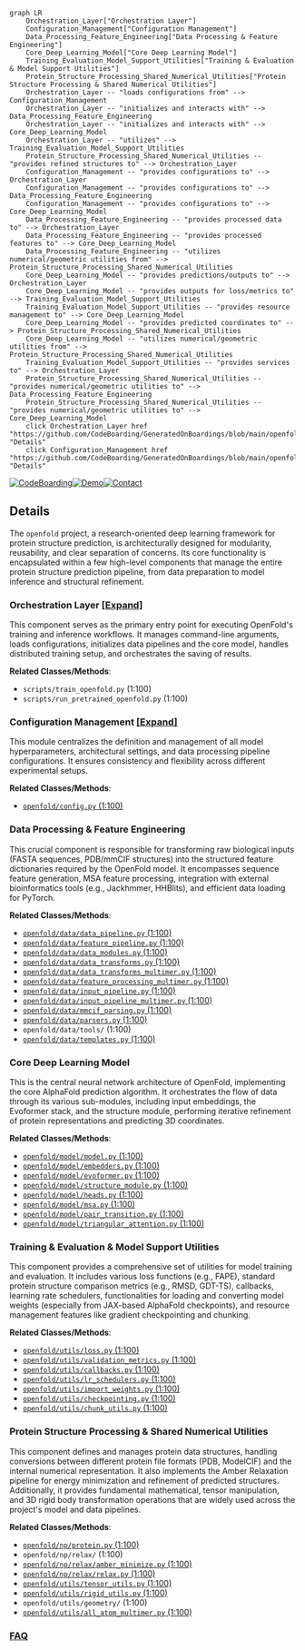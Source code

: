 ```mermaid
graph LR
    Orchestration_Layer["Orchestration Layer"]
    Configuration_Management["Configuration Management"]
    Data_Processing_Feature_Engineering["Data Processing & Feature Engineering"]
    Core_Deep_Learning_Model["Core Deep Learning Model"]
    Training_Evaluation_Model_Support_Utilities["Training & Evaluation & Model Support Utilities"]
    Protein_Structure_Processing_Shared_Numerical_Utilities["Protein Structure Processing & Shared Numerical Utilities"]
    Orchestration_Layer -- "loads configurations from" --> Configuration_Management
    Orchestration_Layer -- "initializes and interacts with" --> Data_Processing_Feature_Engineering
    Orchestration_Layer -- "initializes and interacts with" --> Core_Deep_Learning_Model
    Orchestration_Layer -- "utilizes" --> Training_Evaluation_Model_Support_Utilities
    Protein_Structure_Processing_Shared_Numerical_Utilities -- "provides refined structures to" --> Orchestration_Layer
    Configuration_Management -- "provides configurations to" --> Orchestration_Layer
    Configuration_Management -- "provides configurations to" --> Data_Processing_Feature_Engineering
    Configuration_Management -- "provides configurations to" --> Core_Deep_Learning_Model
    Data_Processing_Feature_Engineering -- "provides processed data to" --> Orchestration_Layer
    Data_Processing_Feature_Engineering -- "provides processed features to" --> Core_Deep_Learning_Model
    Data_Processing_Feature_Engineering -- "utilizes numerical/geometric utilities from" --> Protein_Structure_Processing_Shared_Numerical_Utilities
    Core_Deep_Learning_Model -- "provides predictions/outputs to" --> Orchestration_Layer
    Core_Deep_Learning_Model -- "provides outputs for loss/metrics to" --> Training_Evaluation_Model_Support_Utilities
    Training_Evaluation_Model_Support_Utilities -- "provides resource management to" --> Core_Deep_Learning_Model
    Core_Deep_Learning_Model -- "provides predicted coordinates to" --> Protein_Structure_Processing_Shared_Numerical_Utilities
    Core_Deep_Learning_Model -- "utilizes numerical/geometric utilities from" --> Protein_Structure_Processing_Shared_Numerical_Utilities
    Training_Evaluation_Model_Support_Utilities -- "provides services to" --> Orchestration_Layer
    Protein_Structure_Processing_Shared_Numerical_Utilities -- "provides numerical/geometric utilities to" --> Data_Processing_Feature_Engineering
    Protein_Structure_Processing_Shared_Numerical_Utilities -- "provides numerical/geometric utilities to" --> Core_Deep_Learning_Model
    click Orchestration_Layer href "https://github.com/CodeBoarding/GeneratedOnBoardings/blob/main/openfold/Orchestration_Layer.md" "Details"
    click Configuration_Management href "https://github.com/CodeBoarding/GeneratedOnBoardings/blob/main/openfold/Configuration_Management.md" "Details"
```

[![CodeBoarding](https://img.shields.io/badge/Generated%20by-CodeBoarding-9cf?style=flat-square)](https://github.com/CodeBoarding/GeneratedOnBoardings)[![Demo](https://img.shields.io/badge/Try%20our-Demo-blue?style=flat-square)](https://www.codeboarding.org/demo)[![Contact](https://img.shields.io/badge/Contact%20us%20-%20contact@codeboarding.org-lightgrey?style=flat-square)](mailto:contact@codeboarding.org)

## Details

The `openfold` project, a research-oriented deep learning framework for protein structure prediction, is architecturally designed for modularity, reusability, and clear separation of concerns. Its core functionality is encapsulated within a few high-level components that manage the entire protein structure prediction pipeline, from data preparation to model inference and structural refinement.

### Orchestration Layer [[Expand]](./Orchestration_Layer.md)
This component serves as the primary entry point for executing OpenFold's training and inference workflows. It manages command-line arguments, loads configurations, initializes data pipelines and the core model, handles distributed training setup, and orchestrates the saving of results.


**Related Classes/Methods**:

- `scripts/train_openfold.py` (1:100)
- `scripts/run_pretrained_openfold.py` (1:100)


### Configuration Management [[Expand]](./Configuration_Management.md)
This module centralizes the definition and management of all model hyperparameters, architectural settings, and data processing pipeline configurations. It ensures consistency and flexibility across different experimental setups.


**Related Classes/Methods**:

- <a href="https://github.com/aqlaboratory/openfold/openfold/config.py#L1-L100" target="_blank" rel="noopener noreferrer">`openfold/config.py` (1:100)</a>


### Data Processing & Feature Engineering
This crucial component is responsible for transforming raw biological inputs (FASTA sequences, PDB/mmCIF structures) into the structured feature dictionaries required by the OpenFold model. It encompasses sequence feature generation, MSA feature processing, integration with external bioinformatics tools (e.g., Jackhmmer, HHBlits), and efficient data loading for PyTorch.


**Related Classes/Methods**:

- <a href="https://github.com/aqlaboratory/openfold/openfold/data/data_pipeline.py#L1-L100" target="_blank" rel="noopener noreferrer">`openfold/data/data_pipeline.py` (1:100)</a>
- <a href="https://github.com/aqlaboratory/openfold/openfold/data/feature_pipeline.py#L1-L100" target="_blank" rel="noopener noreferrer">`openfold/data/feature_pipeline.py` (1:100)</a>
- <a href="https://github.com/aqlaboratory/openfold/openfold/data/data_modules.py#L1-L100" target="_blank" rel="noopener noreferrer">`openfold/data/data_modules.py` (1:100)</a>
- <a href="https://github.com/aqlaboratory/openfold/openfold/data/data_transforms.py#L1-L100" target="_blank" rel="noopener noreferrer">`openfold/data/data_transforms.py` (1:100)</a>
- <a href="https://github.com/aqlaboratory/openfold/openfold/data/data_transforms_multimer.py#L1-L100" target="_blank" rel="noopener noreferrer">`openfold/data/data_transforms_multimer.py` (1:100)</a>
- <a href="https://github.com/aqlaboratory/openfold/openfold/data/feature_processing_multimer.py#L1-L100" target="_blank" rel="noopener noreferrer">`openfold/data/feature_processing_multimer.py` (1:100)</a>
- <a href="https://github.com/aqlaboratory/openfold/openfold/data/input_pipeline.py#L1-L100" target="_blank" rel="noopener noreferrer">`openfold/data/input_pipeline.py` (1:100)</a>
- <a href="https://github.com/aqlaboratory/openfold/openfold/data/input_pipeline_multimer.py#L1-L100" target="_blank" rel="noopener noreferrer">`openfold/data/input_pipeline_multimer.py` (1:100)</a>
- <a href="https://github.com/aqlaboratory/openfold/openfold/data/mmcif_parsing.py#L1-L100" target="_blank" rel="noopener noreferrer">`openfold/data/mmcif_parsing.py` (1:100)</a>
- <a href="https://github.com/aqlaboratory/openfold/openfold/data/parsers.py#L1-L100" target="_blank" rel="noopener noreferrer">`openfold/data/parsers.py` (1:100)</a>
- `openfold/data/tools/` (1:100)
- <a href="https://github.com/aqlaboratory/openfold/openfold/data/templates.py#L1-L100" target="_blank" rel="noopener noreferrer">`openfold/data/templates.py` (1:100)</a>


### Core Deep Learning Model
This is the central neural network architecture of OpenFold, implementing the core AlphaFold prediction algorithm. It orchestrates the flow of data through its various sub-modules, including input embeddings, the Evoformer stack, and the structure module, performing iterative refinement of protein representations and predicting 3D coordinates.


**Related Classes/Methods**:

- <a href="https://github.com/aqlaboratory/openfold/openfold/model/model.py#L1-L100" target="_blank" rel="noopener noreferrer">`openfold/model/model.py` (1:100)</a>
- <a href="https://github.com/aqlaboratory/openfold/openfold/model/embedders.py#L1-L100" target="_blank" rel="noopener noreferrer">`openfold/model/embedders.py` (1:100)</a>
- <a href="https://github.com/aqlaboratory/openfold/openfold/model/evoformer.py#L1-L100" target="_blank" rel="noopener noreferrer">`openfold/model/evoformer.py` (1:100)</a>
- <a href="https://github.com/aqlaboratory/openfold/openfold/model/structure_module.py#L1-L100" target="_blank" rel="noopener noreferrer">`openfold/model/structure_module.py` (1:100)</a>
- <a href="https://github.com/aqlaboratory/openfold/openfold/model/heads.py#L1-L100" target="_blank" rel="noopener noreferrer">`openfold/model/heads.py` (1:100)</a>
- <a href="https://github.com/aqlaboratory/openfold/openfold/model/msa.py#L1-L100" target="_blank" rel="noopener noreferrer">`openfold/model/msa.py` (1:100)</a>
- <a href="https://github.com/aqlaboratory/openfold/openfold/model/pair_transition.py#L1-L100" target="_blank" rel="noopener noreferrer">`openfold/model/pair_transition.py` (1:100)</a>
- <a href="https://github.com/aqlaboratory/openfold/openfold/model/triangular_attention.py#L1-L100" target="_blank" rel="noopener noreferrer">`openfold/model/triangular_attention.py` (1:100)</a>


### Training & Evaluation & Model Support Utilities
This component provides a comprehensive set of utilities for model training and evaluation. It includes various loss functions (e.g., FAPE), standard protein structure comparison metrics (e.g., RMSD, GDT-TS), callbacks, learning rate schedulers, functionalities for loading and converting model weights (especially from JAX-based AlphaFold checkpoints), and resource management features like gradient checkpointing and chunking.


**Related Classes/Methods**:

- <a href="https://github.com/aqlaboratory/openfold/openfold/utils/loss.py#L1-L100" target="_blank" rel="noopener noreferrer">`openfold/utils/loss.py` (1:100)</a>
- <a href="https://github.com/aqlaboratory/openfold/openfold/utils/validation_metrics.py#L1-L100" target="_blank" rel="noopener noreferrer">`openfold/utils/validation_metrics.py` (1:100)</a>
- <a href="https://github.com/aqlaboratory/openfold/openfold/utils/callbacks.py#L1-L100" target="_blank" rel="noopener noreferrer">`openfold/utils/callbacks.py` (1:100)</a>
- <a href="https://github.com/aqlaboratory/openfold/openfold/utils/lr_schedulers.py#L1-L100" target="_blank" rel="noopener noreferrer">`openfold/utils/lr_schedulers.py` (1:100)</a>
- <a href="https://github.com/aqlaboratory/openfold/openfold/utils/import_weights.py#L1-L100" target="_blank" rel="noopener noreferrer">`openfold/utils/import_weights.py` (1:100)</a>
- <a href="https://github.com/aqlaboratory/openfold/openfold/utils/checkpointing.py#L1-L100" target="_blank" rel="noopener noreferrer">`openfold/utils/checkpointing.py` (1:100)</a>
- <a href="https://github.com/aqlaboratory/openfold/openfold/utils/chunk_utils.py#L1-L100" target="_blank" rel="noopener noreferrer">`openfold/utils/chunk_utils.py` (1:100)</a>


### Protein Structure Processing & Shared Numerical Utilities
This component defines and manages protein data structures, handling conversions between different protein file formats (PDB, ModelCIF) and the internal numerical representation. It also implements the Amber Relaxation pipeline for energy minimization and refinement of predicted structures. Additionally, it provides fundamental mathematical, tensor manipulation, and 3D rigid body transformation operations that are widely used across the project's model and data pipelines.


**Related Classes/Methods**:

- <a href="https://github.com/aqlaboratory/openfold/openfold/np/protein.py#L1-L100" target="_blank" rel="noopener noreferrer">`openfold/np/protein.py` (1:100)</a>
- `openfold/np/relax/` (1:100)
- <a href="https://github.com/aqlaboratory/openfold/openfold/np/relax/amber_minimize.py#L1-L100" target="_blank" rel="noopener noreferrer">`openfold/np/relax/amber_minimize.py` (1:100)</a>
- <a href="https://github.com/aqlaboratory/openfold/openfold/np/relax/relax.py#L1-L100" target="_blank" rel="noopener noreferrer">`openfold/np/relax/relax.py` (1:100)</a>
- <a href="https://github.com/aqlaboratory/openfold/openfold/utils/tensor_utils.py#L1-L100" target="_blank" rel="noopener noreferrer">`openfold/utils/tensor_utils.py` (1:100)</a>
- <a href="https://github.com/aqlaboratory/openfold/openfold/utils/rigid_utils.py#L1-L100" target="_blank" rel="noopener noreferrer">`openfold/utils/rigid_utils.py` (1:100)</a>
- `openfold/utils/geometry/` (1:100)
- <a href="https://github.com/aqlaboratory/openfold/openfold/utils/all_atom_multimer.py#L1-L100" target="_blank" rel="noopener noreferrer">`openfold/utils/all_atom_multimer.py` (1:100)</a>




### [FAQ](https://github.com/CodeBoarding/GeneratedOnBoardings/tree/main?tab=readme-ov-file#faq)